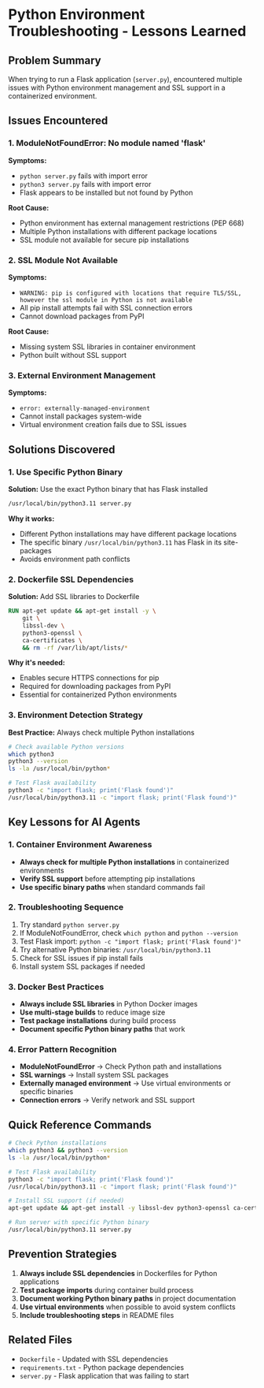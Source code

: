 # Python Environment Troubleshooting - Lessons Learned

## Problem Summary
When trying to run a Flask application (`server.py`), encountered multiple issues with Python environment management and SSL support in a containerized environment.

## Issues Encountered

### 1. ModuleNotFoundError: No module named 'flask'
**Symptoms:**
- `python server.py` fails with import error
- `python3 server.py` fails with import error
- Flask appears to be installed but not found by Python

**Root Cause:**
- Python environment has external management restrictions (PEP 668)
- Multiple Python installations with different package locations
- SSL module not available for secure pip installations

### 2. SSL Module Not Available
**Symptoms:**
- `WARNING: pip is configured with locations that require TLS/SSL, however the ssl module in Python is not available`
- All pip install attempts fail with SSL connection errors
- Cannot download packages from PyPI

**Root Cause:**
- Missing system SSL libraries in container environment
- Python built without SSL support

### 3. External Environment Management
**Symptoms:**
- `error: externally-managed-environment`
- Cannot install packages system-wide
- Virtual environment creation fails due to SSL issues

## Solutions Discovered

### 1. Use Specific Python Binary
**Solution:** Use the exact Python binary that has Flask installed
```bash
/usr/local/bin/python3.11 server.py
```

**Why it works:**
- Different Python installations may have different package locations
- The specific binary `/usr/local/bin/python3.11` has Flask in its site-packages
- Avoids environment path conflicts

### 2. Dockerfile SSL Dependencies
**Solution:** Add SSL libraries to Dockerfile
```dockerfile
RUN apt-get update && apt-get install -y \
    git \
    libssl-dev \
    python3-openssl \
    ca-certificates \
    && rm -rf /var/lib/apt/lists/*
```

**Why it's needed:**
- Enables secure HTTPS connections for pip
- Required for downloading packages from PyPI
- Essential for containerized Python environments

### 3. Environment Detection Strategy
**Best Practice:** Always check multiple Python installations
```bash
# Check available Python versions
which python3
python3 --version
ls -la /usr/local/bin/python*

# Test Flask availability
python3 -c "import flask; print('Flask found')"
/usr/local/bin/python3.11 -c "import flask; print('Flask found')"
```

## Key Lessons for AI Agents

### 1. Container Environment Awareness
- **Always check for multiple Python installations** in containerized environments
- **Verify SSL support** before attempting pip installations
- **Use specific binary paths** when standard commands fail

### 2. Troubleshooting Sequence
1. Try standard `python server.py`
2. If ModuleNotFoundError, check `which python` and `python --version`
3. Test Flask import: `python -c "import flask; print('Flask found')"`
4. Try alternative Python binaries: `/usr/local/bin/python3.11`
5. Check for SSL issues if pip install fails
6. Install system SSL packages if needed

### 3. Docker Best Practices
- **Always include SSL libraries** in Python Docker images
- **Use multi-stage builds** to reduce image size
- **Test package installations** during build process
- **Document specific Python binary paths** that work

### 4. Error Pattern Recognition
- **ModuleNotFoundError** → Check Python path and installations
- **SSL warnings** → Install system SSL packages
- **Externally managed environment** → Use virtual environments or specific binaries
- **Connection errors** → Verify network and SSL support

## Quick Reference Commands

```bash
# Check Python installations
which python3 && python3 --version
ls -la /usr/local/bin/python*

# Test Flask availability
python3 -c "import flask; print('Flask found')"
/usr/local/bin/python3.11 -c "import flask; print('Flask found')"

# Install SSL support (if needed)
apt-get update && apt-get install -y libssl-dev python3-openssl ca-certificates

# Run server with specific Python binary
/usr/local/bin/python3.11 server.py
```

## Prevention Strategies

1. **Always include SSL dependencies** in Dockerfiles for Python applications
2. **Test package imports** during container build process
3. **Document working Python binary paths** in project documentation
4. **Use virtual environments** when possible to avoid system conflicts
5. **Include troubleshooting steps** in README files

## Related Files
- `Dockerfile` - Updated with SSL dependencies
- `requirements.txt` - Python package dependencies
- `server.py` - Flask application that was failing to start 